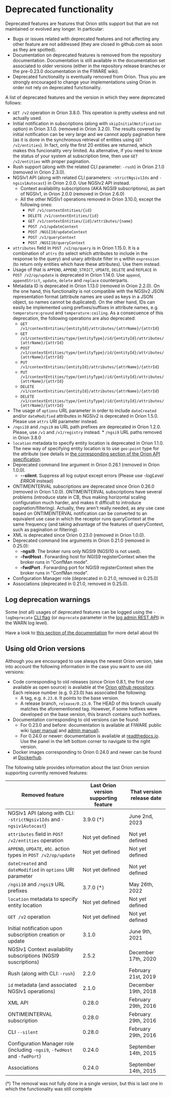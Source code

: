 # Deprecated functionality

Deprecated features are features that Orion stills support but that are
not maintained or evolved any longer. In particular:

-   Bugs or issues related with deprecated features and not affecting
    any other feature are not addressed (they are closed in github.com
    as soon as they are spotted).
-   Documentation on deprecated features is removed from the repository documentation.
    Documentation is still available in the documentation set associated to older versions
    (either in the repository release branches or the pre-0.23.0 documentation in the FIWARE wiki).
-   Deprecated functionality is eventually removed from Orion. Thus you
    are strongly encouraged to change your implementations using Orion
    in order not rely on deprecated functionality.

A list of deprecated features and the version in which they were deprecated follows:

* `GET /v2` operation in Orion 3.8.0. This operation is pretty useless and not actually used.
* Initial notification in subscriptions (along with `skipInitialNotification` option) in Orion 3.1.0.
  (removed in Orion 3.2.0). The results covered by initial notification can be very large and we cannot apply pagination here
  (as it is done in the synchronous retrieval of entities using `GET /v2/entities`). In fact, only
  the first 20 entities are returned, which makes this funcionality very limited. As alternative,
  if you need to know the status of your system at subscription time, then use `GET /v2/entities`
  with proper pagination.
* Rush support (along with the related CLI parameter: `-rush`) in Orion 2.1.0 (removed in Orion 2.3.0).
* NGSIv1 API (along with related CLI parameters: `-strictNgsiv1Ids` and `-ngsiv1Autocast`) in Orion 2.0.0.
  Use NGSIv2 API instead.
    * Context availability subscriptions (AKA NGSI9 subscriptions), as part of NGSIv1, in Orion 2.0.0
      (removed in Orion 2.6.0)
    * All the other NGSIv1 operations removed in Orion 3.10.0, except the following ones:
        * `PUT /v1/contextEntities/{id}`
        * `DELETE /v1/contextEntities/{id}`
        * `GET /v1/contextEntities/{id}/attributes/{name}`
        * `POST /v1/updateContext`
        * `POST /NGSI10/updateContext`
        * `POST /v1/queryContext`
        * `POST /NGSI10/queryContext`
* `attributes` field in `POST /v2/op/query` is in Orion 1.15.0. It is a combination of `attrs` (to select
  which attributes to include in the response to the query) and unary attribute filter in `q` within
  `expression` (to return only entities which have these attributes). Use them instead.
* Usage of that is `APPEND`, `APPEND_STRICT`, `UPDATE`, `DELETE` and `REPLACE` in `POST /v2/op/update` is
  deprecated in Orion 1.14.0. Use `append`, `appendStrict`, `update`, `delete` and `replace` counterparts.
* Metadata ID is deprecated in Orion 1.13.0 (removed in Orion 2.2.0). On the one hand, this functionality is not compatible with the
  NGSIv2 JSON representation format (attribute names are used as keys in a JSON object, so names cannot be
  duplicated). On the other hand, IDs can easily be implemented using prefixes/suffixes in attribute names,
  e.g. `temperature:ground` and `temperature:ceiling`. As a consecuence of this deprecation, the following
  operations are also deprecated:
	* `GET /v1/contextEntities/{entityId}/attributes/{attrName}/{attrId}`
	* `GET /v1/contextEntities/type/{entityType}/id/{entityId}/attributes/{attrName}/{attrId}`
	* `POST /v1/contextEntities/type/{entityType}/id/{entityId}/attributes/{attrName}/{attrId}`
	* `PUT /v1/contextEntities/{entityId}/attributes/{attrName}/{attrId}`
	* `PUT /v1/contextEntities/type/{entityType}/id/{entityId}/attributes/{attrName}/{attrId}`
	* `DELETE /v1/contextEntities/{entityId}/attributes/{attrName}/{attrId}`
	* `DELETE /v1/contextEntities/type/{entityType}/id/{entityId}/attributes/{attrName}/{attrId}`
* The usage of `options` URL parameter in order to include `dateCreated` and/or `dateModified`
  attributes in NGSIv2 is deprecated in Orion 1.5.0. Please use `attrs` URI parameter instead.
* `/ngsi10` and `/ngsi9` as URL path prefixes are deprecated in Orion 1.2.0. Please,
  use `/v1` and `/v1/registry` instead.
        * `/ngsi9` URL paths removed in Orion 3.8.0
* `location` metadata to specify entity location is deprecated in Orion 1.1.0. The new way
  of specifying entity location is to use `geo:point` type for the attribute (see details in
  [the corresponding section of the Orion API specification](orion-api.md#geospatial-properties-of-entities).
* Deprecated command line argument in Orion 0.26.1 (removed in Orion 1.0.0).
  * **--silent**. Suppress all log output except errors (Please use *-logLevel ERROR* instead)
* ONTIMEINTERVAL subscriptions are deprecated since Orion 0.26.0 (removed in Orion 1.0.0).
  ONTIMEINTERVAL subscriptions have several problems (introduce state in CB, thus making horizontal
  scaling configuration much harder, and makes it difficult to introduce pagination/filtering).
  Actually, they aren't really needed, as any use case based on ONTIMEINTERVAL notification can
  be converted to an equivalent use case in which the receptor runs queryContext at the same
  frequency (and taking advantage of the features of queryContext, such as pagination or filtering).
* XML is deprecated since Orion 0.23.0 (removed in Orion 1.0.0).
* Deprecated command line arguments in Orion 0.21.0 (removed in 0.25.0):
	* **-ngsi9**. The broker runs only NGSI9 (NGSI10 is not used).
	* **-fwdHost <host>**. Forwarding host for NGIS9 registerContext when the broker runs in "ConfMan mode".
	* **-fwdPort <port>**. Forwarding port for NGIS9 registerContext when the broker runs in "ConfMan mode".
* Configuration Manager role (deprecated in 0.21.0, removed in 0.25.0)
* Associations (deprecated in 0.21.0, removed in 0.25.0).

## Log deprecation warnings

Some (not all) usages of deprecated features can be logged using the `-logDeprecate` [CLI flag](admin/cli.md)
(or `deprecate` parameter in the [log admin REST API](management_api.md#log-configs-and-trace-levels))
in the WARN log level).

Have a look to [this section of the documentation](admin/logs.md#log-deprecated-usages) for more detail about thi

## Using old Orion versions

Although you are encouraged to use always the newest Orion version, take into account the following
information in the case you want to use old versions:

* Code corresponding to old releases (since Orion 0.8.1, the first one available as open source) is
  available at the [Orion github repository](http://github.com/telefonicaid/fiware-orion). Each release number
  (e.g. 0.23.0) has associated the following:
	* A tag, e.g. `0.23.0`. It points to the base version.
	* A release branch, `release/0.23.0`. The HEAD of this branch usually matches the aforementioned tag. However, if some
    hotfixes were developed on the base version, this branch contains such hotfixes.
* Documentation corresponding to old versions can be found:
	* For 0.23.0 and before: documentation is available at FIWARE public wiki ([user manual](https://forge.fiware.org/plugins/mediawiki/wiki/fiware/index.php/Publish/Subscribe_Broker_-_Orion_Context_Broker_-_User_and_Programmers_Guide)
    and [admin manual](https://forge.fiware.org/plugins/mediawiki/wiki/fiware/index.php/Publish/Subscribe_Broker_-_Orion_Context_Broker_-_Installation_and_Administration_Guide)).
	* For 0.24.0 or newer: documentation is available at [readthedocs.io](https://fiware-orion.readthedocs.io).
    Use the panel in the left bottom corner to navigate to the right version.
* Docker images corresponding to Orion 0.24.0 and newer can be found at [Dockerhub](https://hub.docker.com/r/fiware/orion/tags/).

The following table provides information about the last Orion version supporting currently removed features:

| **Removed feature**                                                        | **Last Orion version supporting feature** | **That version release date**   |
|----------------------------------------------------------------------------|-------------------------------------------|---------------------------------|
| NGSIv1 API (along with CLI: `-strictNgsiv1Ids` and `-ngsiv1Autocast`)      | 3.9.0 (*)                                 | June 2nd, 2023                  |
| `attributes` field in `POST /v2/entities` operation                        | Not yet defined                           | Not yet defined                 |
| `APPEND`, `UPDATE`, etc. action types in `POST /v2/op/update`              | Not yet defined                           | Not yet defined                 |
| `dateCreated` and `dateModified` in `options` URI parameter                | Not yet defined                           | Not yet defined                 |
| `/ngsi10` and `/ngsi9` URL prefixes                                        | 3.7.0 (*)                                 | May 26th, 2022                 |
| `location` metadata to specify entity location                             | Not yet defined                           | Not yet defined                 |
| `GET /v2` operation                                                        | Not yet defined                           | Not yet defined                 |
| Initial notification upon subscription creation or update                  | 3.1.0                                     | June 9th, 2021                  |
| NGSIv1 Context availability subscriptions (NGSI9 suscriptions)             | 2.5.2                                     | December 17th, 2020              |
| Rush (along with CLI: `-rush`)                                             | 2.2.0                                     | February 21st, 2019             |
| `id` metadata (and associated NGSIv1 operations)                           | 2.1.0                                     | December 19th, 2018             |
| XML API                                                                    | 0.28.0                                    | February 29th, 2016             |
| ONTIMEINTERVAL subscription                                                | 0.28.0                                    | February 29th, 2016             |
| CLI `--silent`                                                             | 0.28.0                                    | February 29th, 2016             |
| Configuration Manager role (including `-ngsi9`, `-fwdHost` and `-fwdPort`) | 0.24.0                                    | September 14th, 2015            |
| Associations                                                               | 0.24.0                                    | September 14th, 2015            |

(*) The removal was not fully done in a single version, but this is last one in which the functionality was still complete

